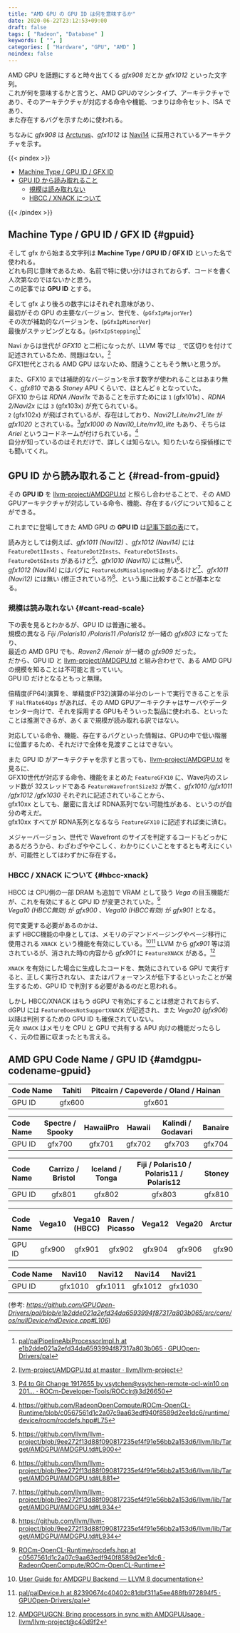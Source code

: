 ```yaml
---
title: "AMD GPU の GPU ID は何を意味するか"
date: 2020-06-22T23:12:53+09:00
draft: false
tags: [ "Radeon", "Database" ]
keywords: [ "", ]
categories: [ "Hardware", "GPU", "AMD" ]
noindex: false
---
```


AMD GPU を話題にすると時々出てくる *gfx908* だとか *gfx1012* といった文字列。  
これが何を意味するかと言うと、AMD GPUのマシンタイプ、アーキテクチャであり、そのアーキテクチャが対応する命令や機能、つまりは命令セット、ISA であり、  
また存在するバグを示すために使われる。  

ちなみに *gfx908* は [Arcturus](/tags/arcturus)、*gfx1012* は [Navi14](/tags/navi14) に採用されているアーキテクチャを示す。  

{{< pindex >}}

 * [Machine Type / GPU ID / GFX ID](#gpuid)
 * [GPU ID から読み取れること](#read-from-gpuid)
   * [規模は読み取れない](#cant-read-scale)
   * [HBCC / XNACK について](#hbcc-xnack)

{{< /pindex >}}

## Machine Type / GPU ID / GFX ID {#gpuid}
そして gfx から始まる文字列は **Machine Type / GPU ID / GFX ID** といった名で使われる。  
どれも同じ意味であるため、名前で特に使い分けはされておらず、コードを書く人次第なのではないかと思う。  
この記事では **GPU ID** とする。  

そして gfx より後ろの数字にはそれぞれ意味があり、  
最初がその GPU の主要なバージョン、世代を、(`pGfxIpMajorVer`)  
その次が補助的なバージョンを、(`pGfxIpMinorVer`)  
最後がステッピングとなる。(`pGfxIpStepping`)[^1]  

[^1]: [pal/palPipelineAbiProcessorImpl.h at e1b2dde021a2efd34da6593994f87317a803b065 · GPUOpen-Drivers/pal](https://github.com/GPUOpen-Drivers/pal/blob/e1b2dde021a2efd34da6593994f87317a803b065/inc/core/palPipelineAbiProcessorImpl.h#L640)

Navi からは世代が *GFX10* と二桁になったが、LLVM 等では `_` で区切りを付けて記述されているため、問題はない。[^2]  
GFX1世代とされる AMD GPU はないため、間違うこともそう無いと思うが。  

[^2]: [llvm-project/AMDGPU.td at master · llvm/llvm-project](https://github.com/llvm/llvm-project/blob/master/llvm/lib/Target/AMDGPU/AMDGPU.td)

また、GFX10 までは補助的なバージョンを示す数字が使われることはあまり無く、*gfx810* である *Stoney* APU くらいで、ほとんど `0` となっていた。  
GFX10 からは *RDNA /Navi1x* であることを示すためには `1` (gfx101x) 、*RDNA 2/Navi2x* には `3` (gfx103x) が充てられている。  
`2` (gfx102x) が飛ばされているが、存在はしており、*Navi21_Lite/nv21_lite* が *gfx1020* とされている。[^3]*gfx1000* の *Navi10_Lite/nv10_lite* もあり、そちらは *Ariel* というコードネームが付けられている。[^4]  
自分が知っているのはそれだけで、詳しくは知らない。<span class="hide">知りたいなら探偵様にでも聞いてくれ。</span>  

[^3]: [P4 to Git Change 1917655 by vsytchen@vsytchen-remote-ocl-win10 on 201… · ROCm-Developer-Tools/ROCclr@3d26650](https://github.com/ROCm-Developer-Tools/ROCclr/commit/3d2665034250cf93bc88b409e67c86453f568bd4)
[^4]: <https://github.com/RadeonOpenCompute/ROCm-OpenCL-Runtime/blob/c0567561d1c2a07c9aa63edf940f8589d2ee1dc6/runtime/device/rocm/rocdefs.hpp#L75>

## GPU ID から読み取れること {#read-from-gpuid}
その **GPU ID** を [llvm-project/AMDGPU.td](https://github.com/llvm/llvm-project/blob/master/llvm/lib/Target/AMDGPU/AMDGPU.td) と照らし合わせることで、その AMD GPUアーキテクチャが対応している命令、機能、存在するバグについて知ることができる。  

これまでに登場してきた AMD GPU の **GPU ID** は[記事下部の表](#amdgpu-codename-gpuid)にて。  

読み方としては例えば、*gfx1011 (Navi12)* 、*gfx1012 (Navi14)* には `FeatureDot1Insts` 、`FeatureDot2Insts`、`FeatureDot5Insts`、`FeatureDot6Insts` があるけど[^5]、*gfx1010 (Navi10)* には無い[^6]、  
*gfx1012 (Navi14)* にはバグに `FeatureLdsMisalignedBug` があるけど[^7]、*gfx1011 (Navi12)* には無い (修正されている?)[^7]、という風に比較することが基本となる。  

[^5]: <https://github.com/llvm/llvm-project/blob/9ee272f13d88f090817235ef4f91e56bb2a153d6/llvm/lib/Target/AMDGPU/AMDGPU.td#L900>
[^6]: <https://github.com/llvm/llvm-project/blob/9ee272f13d88f090817235ef4f91e56bb2a153d6/llvm/lib/Target/AMDGPU/AMDGPU.td#L881>
[^7]: <https://github.com/llvm/llvm-project/blob/9ee272f13d88f090817235ef4f91e56bb2a153d6/llvm/lib/Target/AMDGPU/AMDGPU.td#L934>


### 規模は読み取れない {#cant-read-scale}
下の表を見るとわかるが、GPU ID は普通に被る。  
規模の異なる *Fiji /Polaris10 /Polaris11 /Polaris12* が一緒の *gfx803* になってたり、  
最近の AMD GPU でも、*Raven2 /Renoir* が一緒の *gfx909* だった。  
だから、GPU ID と [llvm-project/AMDGPU.td](https://github.com/llvm/llvm-project/blob/master/llvm/lib/Target/AMDGPU/AMDGPU.td) と組み合わせで、ある AMD GPU の規模を知ることは不可能と言っていい。  
GPU ID だけとなるともっと無理。  

倍精度(FP64)演算を、単精度(FP32)演算の半分のレートで実行できることを示す `HalfRate64Ops` があれば、その AMD GPUアーキテクチャはサーバやデータセンター向けで、それを採用する GPUもそういった製品に使われる、といったことは推測できるが、あくまで規模が読み取れる訳ではない。  

対応している命令、機能、存在するバグといった情報は、GPUの中で低い階層に位置するため、それだけで全体を見渡すことはできない。  

また GPU ID がアーキテクチャを示すと言っても、[llvm-project/AMDGPU.td](https://github.com/llvm/llvm-project/blob/master/llvm/lib/Target/AMDGPU/AMDGPU.td) を見るに、  
GFX10世代が対応する命令、機能をまとめた `FeatureGFX10` に、Wave内のスレッド数が 32スレッドである `FeatureWavefrontSize32` が無く、*gfx1010 /gfx1011 /gfx1012 /gfx1030* それぞれに記述されていることから、  
gfx10xx としても、厳密に言えば RDNA系列でない可能性がある、というのが自分の考えだ。  
gfx10xx すべてが RDNA系列となるなら `FeatureGFX10` に記述すれば楽に済む。  

メジャーバージョン、世代で Wavefront のサイズを判定するコードもどっかにあるだろうから、わざわざややこしく、わかりにくいことをするとも考えにくいが、可能性としてはわずかに存在する。  

### HBCC / XNACK について {#hbcc-xnack}
HBCC は CPU側の一部 DRAM も追加で VRAM として扱う *Vega* の目玉機能だが、これを有効にすると GPU ID が変更されていた。[^8]  
*Vega10 (HBCC無効)* が *gfx900* 、*Vega10 (HBCC有効)* が *gfx901* となる。  

[^8]: [ROCm-OpenCL-Runtime/rocdefs.hpp at c0567561d1c2a07c9aa63edf940f8589d2ee1dc6 · RadeonOpenCompute/ROCm-OpenCL-Runtime](https://github.com/RadeonOpenCompute/ROCm-OpenCL-Runtime/blob/c0567561d1c2a07c9aa63edf940f8589d2ee1dc6/runtime/device/rocm/rocdefs.hpp#L71)

何で変更する必要があるのかは、  
まず HBCC機能の中身としては、メモリのデマンドページングやページ移行に使用される `XNACK` という機能を有効にしている。[^9][^10] LLVM から *gfx901* 等は消されているが、消された時の内容から *gfx901* に `FeatureXNACK` がある。[^11]

`XNACK` を有効にした場合に生成したコードを、無効にされている GPU で実行すると、正しく実行されない、またはパフォーマンスが低下するといったことが発生するため、GPU ID で判別する必要があるのだと思われる。  

[^9]: [User Guide for AMDGPU Backend — LLVM 8 documentation](https://prereleases.llvm.org/8.0.0/rc5/docs/AMDGPUUsage.html#target-features)
[^10]: [pal/palDevice.h at 82390674c40402c81dbf311a5ee488fb972894f5 · GPUOpen-Drivers/pal](https://github.com/GPUOpen-Drivers/pal/blob/82390674c40402c81dbf311a5ee488fb972894f5/inc/core/palDevice.h#L1020)
[^11]: [AMDGPU/GCN: Bring processors in sync with AMDGPUUsage · llvm/llvm-project@c40d9f2](https://github.com/llvm/llvm-project/commit/c40d9f2e5df4482eb036a6130e8f3ae30294f3b4#diff-9b0b58a9b5e6244681ae14d7079f3704)

しかし HBCC/XNACK はもう dGPU で有効にすることは想定されておらず、dGPU には `FeatureDoesNotSupportXNACK` が記述され、また *Vega20 (gfx906)* 以降は判別するための GPU ID も確保されていない。  
元々 `XNACK` はメモリを CPU と GPU で共有する APU 向けの機能だったらしく、元の位置に収まったとも言える。  

## AMD GPU Code Name / GPU ID {#amdgpu-codename-gpuid}

| Code Name | Tahiti | Pitcairn / Capeverde / Oland / Hainan |
| :-- | :--: | :--: |
| GPU ID | gfx600 | gfx601 |

| Code Name | Spectre / Spooky | HawaiiPro | Hawaii | Kalindi / Godavari | Banaire |
| :-- | :--: | :--: | :--: | :--: | :--: |
| GPU ID | gfx700 | gfx701 | gfx702 | gfx703 | gfx704 |

| Code Name | Carrizo / Bristol | Iceland / Tonga | Fiji / Polaris10 / Polaris11 / Polaris12 | Stoney |
| :-- | :--: | :--: | :--: | :--: |
| GPU ID | gfx801 | gfx802 | gfx803 | gfx810 |

| Code Name | Vega10 | Vega10 (HBCC) | Raven / Picasso | Vega12 | Vega20 | Arcturus | Raven2 / Renoir |
| :-- | :--: | :--: | :--: | :--: | :--: | :--: | :--: |
| GPU ID | gfx900 | gfx901 | gfx902 | gfx904 | gfx906 | gfx908 | gfx909 |

| Code Name | Navi10 | Navi12 | Navi14 | Navi21 |
| :-- | :--: | :--: | :--: | :--: |
| GPU ID | gfx1010 | gfx1011 | gfx1012 | gfx1030 |

(参考: <cite><https://github.com/GPUOpen-Drivers/pal/blob/e1b2dde021a2efd34da6593994f87317a803b065/src/core/os/nullDevice/ndDevice.cpp#L106></cite>)

